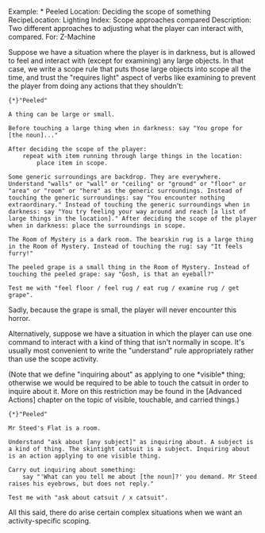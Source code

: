 Example: * Peeled
Location: Deciding the scope of something
RecipeLocation: Lighting
Index: Scope approaches compared
Description: Two different approaches to adjusting what the player can interact with, compared.
For: Z-Machine

  
Suppose we have a situation where the player is in darkness, but is allowed to feel and interact with (except for examining) any large objects. In that case, we write a scope rule that puts those large objects into scope all the time, and trust the "requires light" aspect of verbs like examining to prevent the player from doing any actions that they shouldn't:

  

``` inform7
{*}"Peeled"

A thing can be large or small.

Before touching a large thing when in darkness: say "You grope for [the noun]..."

After deciding the scope of the player:
	repeat with item running through large things in the location:
		place item in scope.

Some generic surroundings are backdrop. They are everywhere. Understand "walls" or "wall" or "ceiling" or "ground" or "floor" or "area" or "room" or "here" as the generic surroundings. Instead of touching the generic surroundings: say "You encounter nothing extraordinary." Instead of touching the generic surroundings when in darkness: say "You try feeling your way around and reach [a list of large things in the location]." After deciding the scope of the player when in darkness: place the surroundings in scope.

The Room of Mystery is a dark room. The bearskin rug is a large thing in the Room of Mystery. Instead of touching the rug: say "It feels furry!"

The peeled grape is a small thing in the Room of Mystery. Instead of touching the peeled grape: say "Gosh, is that an eyeball?"

Test me with "feel floor / feel rug / eat rug / examine rug / get grape".
```

  
Sadly, because the grape is small, the player will never encounter this horror.

  
Alternatively, suppose we have a situation in which the player can use one command to interact with a kind of thing that isn't normally in scope. It's usually most convenient to write the "understand" rule appropriately rather than use the scope activity.

  
(Note that we define "inquiring about" as applying to one \*visible\* thing; otherwise we would be required to be able to touch the catsuit in order to inquire about it. More on this restriction may be found in the [Advanced Actions] chapter on the topic of visible, touchable, and carried things.)

  

``` inform7
{*}"Peeled"

Mr Steed's Flat is a room.

Understand "ask about [any subject]" as inquiring about. A subject is a kind of thing. The skintight catsuit is a subject. Inquiring about is an action applying to one visible thing.

Carry out inquiring about something:
	say "'What can you tell me about [the noun]?' you demand. Mr Steed raises his eyebrows, but does not reply."

Test me with "ask about catsuit / x catsuit".
```

  
All this said, there do arise certain complex situations when we want an activity-specific scoping.

